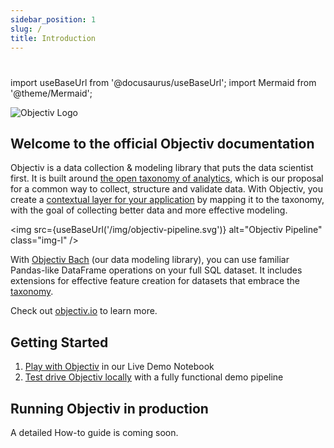 ```yaml
---
sidebar_position: 1
slug: /
title: Introduction
---
```


# 

import useBaseUrl from '@docusaurus/useBaseUrl';
import Mermaid from '@theme/Mermaid';

![Objectiv Logo](/img/logo-objectiv-large.svg "Objectiv Logo")

## Welcome to the official Objectiv documentation
Objectiv is a data collection & modeling library that puts the data scientist first. It is built around 
[the open taxonomy of analytics](/taxonomy/introduction.md), which is our proposal for a common way to collect, 
structure and validate data. With Objectiv, you create a 
[contextual layer for your application](tracking/core-concepts/overview.md) by mapping it to the taxonomy, 
with the goal of collecting better data and more effective modeling.

<img src={useBaseUrl('/img/objectiv-pipeline.svg')} alt="Objectiv Pipeline" class="img-l" />

With [Objectiv Bach](https://www.objectiv.io/docs/modeling/) (our data modeling library), you can use familiar Pandas-like DataFrame operations on your full SQL dataset. It includes extensions for effective feature creation for datasets that embrace the [taxonomy](/taxonomy).

Check out [objectiv.io](https://www.objectiv.io) to learn more.

## Getting Started

1. [Play with Objectiv](https://notebook.objectiv.io/lab?path=product_analytics.ipynb) in our Live Demo Notebook
2. [Test drive Objectiv locally](/quickstart-guide) with a fully functional demo pipeline

## Running Objectiv in production
A detailed How-to guide is coming soon. 
